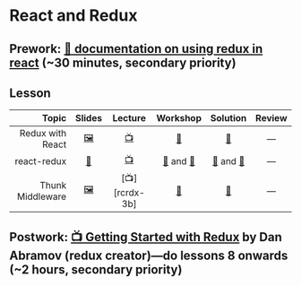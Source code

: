 # React and Redux

## Prework: [📖 documentation on using redux in react](https://redux.js.org/basics/usagewithreact) (~30 minutes, secondary priority)

## Lesson

Topic | Slides | Lecture | Workshop | Solution | Review
-----:|:------:|:-------:|:--------:|:--------:|:-----:
Redux with React | [🖼️][rcrdx-1a] | [📺][rcrdx-1b] | [🔬][rcrdx-1c] | [👾][rcrdx-1d] | —
react-redux | [📖][rcrdx-2a] | [📺][rcrdx-2b] | [🔬][rcrdx-2c-1] and [🤝][rcrdx-2c-2] | [👾][rcrdx-2d-1] and [👾][rcrdx-2d-2] | —
Thunk Middleware | [🖼️][rcrdx-3a] | [📺][rcrdx-3b] | [🔬][rcrdx-3c] | [👾][rcrdx-3d] | —

[rcrdx-1a]: 1-redux-with-react/Redux%20with%20React.pdf
[rcrdx-1b]: https://youtu.be/3plBC2QcmUA
[rcrdx-1c]: https://learn.fullstackacademy.com/workshop/5ab17d59434a3e000492ac65/landing
[rcrdx-1d]: 1-redux-with-react/Lab.ReactAndRedux
[rcrdx-2a]: 2-react-redux/lecture-notes.md
[rcrdx-2b]: https://youtu.be/flP5w04VduU
[rcrdx-2c-1]: https://learn.fullstackacademy.com/workshop/5ab51fb58b62ab0004347043/landing
[rcrdx-2c-2]: https://learn.fullstackacademy.com/workshop/5a7a11b64df85500040c20ff/landing
[rcrdx-2d-1]: 2-react-redux/Lab.Connect
[rcrdx-2d-2]: 2-react-redux/PairExercise.ReduxGroceries
[rcrdx-3a]: 3-thunk-middleware/Thunk%20Middleware.pdf
[rcrdx-3c]: https://youtu.be/EsGCoa6om1s
[rcrdx-3c]: https://learn.fullstackacademy.com/workshop/5ab17c6313abf90004cc71f7/landing
[rcrdx-3d]: 3-thunk-middleware/Lab.Thunk

## Postwork: [📺 Getting Started with Redux](https://egghead.io/lessons/react-redux-the-single-immutable-state-tree) by Dan Abramov (redux creator)—do lessons 8 onwards (~2 hours, secondary priority)
